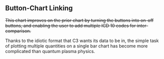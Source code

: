 <h2>Button-Chart Linking</h2>

<s>This chart improves on the prior chart by turning the buttons into 
on-off buttons, and enabling the user to add multiple ICD 10 codes
for inter-comparison.</s>

Thanks to the idiotic format that C3 wants its data to be in,
the simple task of plotting multiple quantities on a single bar chart
has become more complicated than quantum plasma physics.


